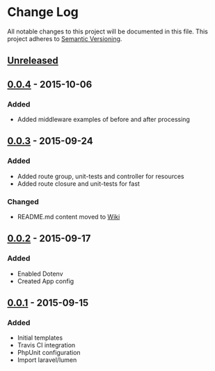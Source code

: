 # Change Log
All notable changes to this project will be documented in this file.
This project adheres to [Semantic Versioning](http://semver.org/).

## [Unreleased][unreleased]

## [0.0.4] - 2015-10-06
### Added
- Added middleware examples of before and after processing

## [0.0.3] - 2015-09-24
### Added
- Added route group, unit-tests and controller for resources
- Added route closure and unit-tests for fast 

### Changed
- README.md content moved to [Wiki](https://github.com/ct-laravel/lumen/wiki)

## [0.0.2] - 2015-09-17
### Added
- Enabled Dotenv
- Created App config

## [0.0.1] - 2015-09-15
### Added 
- Initial templates 
- Travis CI integration
- PhpUnit configuration
- Import laravel/lumen

[unreleased]: https://github.com/ct-laravel/lumen/compare/v0.0.4...HEAD
[0.0.4]: https://github.com/ct-laravel/lumen/compare/v0.0.4...v0.0.3
[0.0.3]: https://github.com/ct-laravel/lumen/compare/v0.0.2...v0.0.3
[0.0.2]: https://github.com/ct-laravel/lumen/compare/v0.0.1...v0.0.2
[0.0.1]: https://github.com/ct-laravel/lumen/compare/v0.0.0...v0.0.1